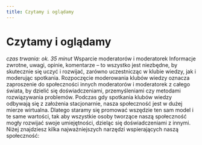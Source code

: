 ```yaml
---
title: Czytamy i oglądamy
---
```

# Czytamy i oglądamy

*czas trwania: ok. 35 minut*
Wsparcie moderatorów i moderatorek
Informacje zwrotne, uwagi, opinie, komentarze – to wszystko jest niezbędne, by skutecznie się uczyć i rozwijać, zarówno uczestnicząc w klubie wiedzy, jak i moderując spotkania. Rozpoczęcie moderowania klubów wiedzy oznacza zaproszenie do społeczności innych moderatorów i moderatorek z całego świata, by dzielić się doświadczeniami, przemyśleniami czy metodami rozwiązywania problemów. Podczas gdy spotkania klubów wiedzy odbywają się z założenia stacjonarnie, nasza społeczność jest w dużej mierze wirtualna. Dlatego staramy się promować wszędzie ten sam model i te same wartości, tak aby wszystkie osoby tworzące naszą społeczność mogły rozwijać swoje umiejętności, dzieląc się doświadczeniami z innymi. Niżej znajdziesz kilka najważniejszych narzędzi wspierających naszą społeczność:
